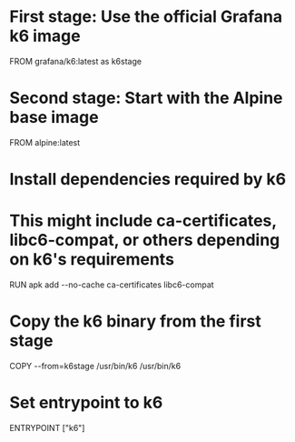 # First stage: Use the official Grafana k6 image
FROM grafana/k6:latest as k6stage

# Second stage: Start with the Alpine base image
FROM alpine:latest

# Install dependencies required by k6
# This might include ca-certificates, libc6-compat, or others depending on k6's requirements
RUN apk add --no-cache ca-certificates libc6-compat

# Copy the k6 binary from the first stage
COPY --from=k6stage /usr/bin/k6 /usr/bin/k6

# Set entrypoint to k6
ENTRYPOINT ["k6"]